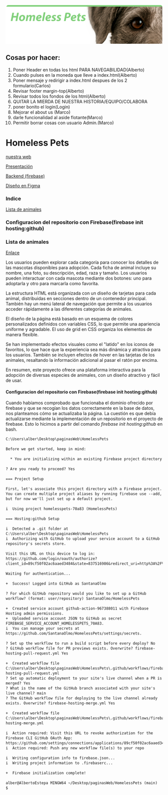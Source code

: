 
![](imgs/ReadmeHeader.png)

## Cosas por hacer:

1. Poner Header en todas los html PARA NAVEGABILIDAD(Alberto)
2. Cuando pulses en la moneda que lleve a index.html(Alberto)
3. Poner mensaje y redirigir a index.html despues de los 2 formulario(Carlos)
4. Revisar footer margin-top(Alberto)
5. Revisar todos los fondos de los html(Alberto)
6. QUITAR LA MIERDA DE NUESTRA HISTORIA/EQUIPO/COLABORA
7. poner bonito el login(Login)
8. Mejorar el about us (Marco)
9. darle funcionalidad al aside flotante(Marco)
10. Permitir borrar cosas con usuario Admin.(Marco)


# Homeless Pets
[nuestra web](https://homelesspets-70a83.web.app/)

[Presentación](https://www.canva.com/design/DAGlpVrkK2c/GHTvgDYKoq8GquC2-molMQ/edit)

[Backend (firebase)](https://console.firebase.google.com/u/0/project/homelesspets-70a83/overview?hl=es)

[Diseño en Figma](https://www.figma.com/design/Dg4AVvgQM7ZJ2q1Zo00ZOX/Untitled?node-id=0-1&t=huoikK0yjpmwXmYm-1)


### Indice

<a href="#listaanimales">Lista de animales</a>

### Configuracion del repositorio con Firebase(firebase init hosting:github)


### Lista de animales
<a id="listaanimales" href="/views/ejemploPerro.html">Enlace</a>

Los usuarios pueden explorar cada categoría para conocer los detalles de las mascotas disponibles para adopción. Cada ficha de animal incluye su nombre, una foto, su descripción, edad, raza y tamaño. Los usuarios pueden interactuar con cada mascota mediante dos botones: uno para adoptarla y otro para marcarla como favorita.

La estructura HTML está organizada con un diseño de tarjetas para cada animal, distribuidas en secciones dentro de un contenedor principal. También hay un menú lateral de navegación que permite a los usuarios acceder rápidamente a las diferentes categorías de animales.

El diseño de la página está basado en un esquema de colores personalizados definidos con variables CSS, lo que permite una apariencia uniforme y agradable. El uso de grid en CSS organiza los elementos de manera flexible.

Se han implementado efectos visuales como el "latido" en los iconos de favoritos, lo que hace que la experiencia sea más dinámica y atractiva para los usuarios. También se incluyen efectos de hover en las tarjetas de los animales, resaltando la información adicional al pasar el ratón por encima.

En resumen, este proyecto ofrece una plataforma interactiva para la adopción de diversas especies de animales, con un diseño atractivo y fácil de usar.

#### Configuracion del repositorio con Firebase(firebase init hosting:github)

Cuando habíamos comprobado que funcionaba el dominio ofrecido por firebase y que se recogían los datos correctamente en la base de datos, nos planteamos cómo se actualizaba la página. La cuestión es que debía actualizarse mediante la implementación de un repositorio en el proyecto de firebase. Esto lo hicimos a partir del comando _firebase init hosting:github_  en bash. 
```
C:\Users\alber\Desktop\paginasWeb\HomelessPets

Before we get started, keep in mind:

  * You are initializing within an existing Firebase project directory

? Are you ready to proceed? Yes

=== Project Setup

First, let's associate this project directory with a Firebase project.
You can create multiple project aliases by running firebase use --add,
but for now we'll just set up a default project.

i  Using project homelesspets-70a83 (HomelessPets)

=== Hosting:github Setup

i  Detected a .git folder at C:\Users\alber\Desktop\paginasWeb\HomelessPets
i  Authorizing with GitHub to upload your service account to a GitHub repository's secrets store.

Visit this URL on this device to log in:
https://github.com/login/oauth/authorize?client_id=89cf50f02ac6aaed3484&state=837516986&redirect_uri=http%3A%2F%2Flocalhost%3A9005&scope=read%3Auser%20repo%20public_repo

Waiting for authentication...

+  Success! Logged into GitHub as SantanaOlmo

? For which GitHub repository would you like to set up a GitHub workflow? (format: user/repository) SantanaOlmo/HomelessPets

+  Created service account github-action-967388011 with Firebase Hosting admin permissions.
+  Uploaded service account JSON to GitHub as secret FIREBASE_SERVICE_ACCOUNT_HOMELESSPETS_70A83.
i  You can manage your secrets at https://github.com/SantanaOlmo/HomelessPets/settings/secrets.

? Set up the workflow to run a build script before every deploy? No
? GitHub workflow file for PR previews exists. Overwrite? firebase-hosting-pull-request.yml Yes

+  Created workflow file C:\Users\alber\Desktop\paginasWeb\HomelessPets\.github/workflows/firebase-hosting-pull-request.yml
? Set up automatic deployment to your site's live channel when a PR is merged? Yes
? What is the name of the GitHub branch associated with your site's live channel? main
? The GitHub workflow file for deploying to the live channel already exists. Overwrite? firebase-hosting-merge.yml Yes

+  Created workflow file C:\Users\alber\Desktop\paginasWeb\HomelessPets\.github/workflows/firebase-hosting-merge.yml

i  Action required: Visit this URL to revoke authorization for the Firebase CLI GitHub OAuth App:
https://github.com/settings/connections/applications/89cf50f02ac6aaed3484
i  Action required: Push any new workflow file(s) to your repo

i  Writing configuration info to firebase.json...
i  Writing project information to .firebaserc...

+  Firebase initialization complete!

alber@AlbertoEstepa MINGW64 ~/Desktop/paginasWeb/HomelessPets (main)
$
```
